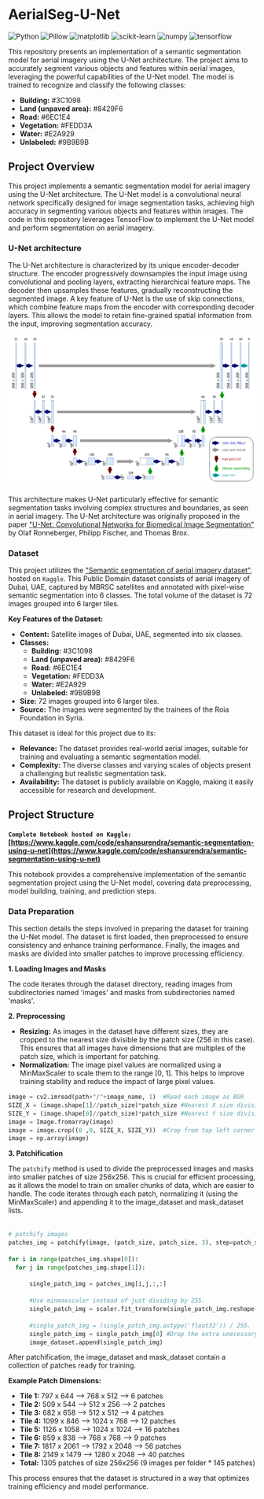 # AerialSeg-U-Net

![Python](https://img.shields.io/badge/Python-3.9.2-blue)
![Pillow](https://img.shields.io/badge/Pillow-8.3.2-green)
![matplotlib](https://img.shields.io/badge/matplotlib-3.4.3-orange)
![scikit-learn](https://img.shields.io/badge/scikit--learn-0.24.2-yellow)
![numpy](https://img.shields.io/badge/numpy-1.21.2-blue)
![tensorflow](https://img.shields.io/badge/tensorflow-2.15.0-green)

This repository presents an implementation of a semantic segmentation model for aerial imagery using the U-Net architecture. The project aims to accurately segment various objects and features within aerial images, leveraging the powerful capabilities of the U-Net model. The model is trained to recognize and classify the following classes:

* **Building:**  #3C1098
* **Land (unpaved area):** #8429F6
* **Road:** #6EC1E4
* **Vegetation:** #FEDD3A
* **Water:** #E2A929
* **Unlabeled:** #9B9B9B

## Project Overview

This project implements a semantic segmentation model for aerial imagery using the U-Net architecture. The U-Net model is a convolutional neural network specifically designed for image segmentation tasks, achieving high accuracy in segmenting various objects and features within images. The code in this repository leverages TensorFlow to implement the U-Net model and perform segmentation on aerial imagery. 

### U-Net architecture

The U-Net architecture is characterized by its unique encoder-decoder structure. The encoder progressively downsamples the input image using convolutional and pooling layers, extracting hierarchical feature maps. The decoder then upsamples these features, gradually reconstructing the segmented image.  A key feature of U-Net is the use of skip connections, which combine feature maps from the encoder with corresponding decoder layers. This allows the model to retain fine-grained spatial information from the input, improving segmentation accuracy. 

![U-Net architecture](/docs/assets/unet.png)

This architecture makes U-Net particularly effective for semantic segmentation tasks involving complex structures and boundaries, as seen in aerial imagery.  The U-Net architecture was originally proposed in the paper ["U-Net: Convolutional Networks for Biomedical Image Segmentation"](https://arxiv.org/pdf/1505.04597) by Olaf Ronneberger, Philipp Fischer, and Thomas Brox. 

### Dataset

This project utilizes the ["Semantic segmentation of aerial imagery dataset"](https://www.kaggle.com/datasets/humansintheloop/semantic-segmentation-of-aerial-imagery), hosted on `Kaggle`. This Public Domain dataset consists of aerial imagery of Dubai, UAE, captured by MBRSC satellites and annotated with pixel-wise semantic segmentation into 6 classes. The total volume of the dataset is 72 images grouped into 6 larger tiles.

**Key Features of the Dataset:**

* **Content:** Satellite images of Dubai, UAE, segmented into six classes.
* **Classes:**
    * **Building:** #3C1098
    * **Land (unpaved area):** #8429F6
    * **Road:** #6EC1E4
    * **Vegetation:** #FEDD3A
    * **Water:** #E2A929
    * **Unlabeled:** #9B9B9B
* **Size:** 72 images grouped into 6 larger tiles.
* **Source:** The images were segmented by the trainees of the Roia Foundation in Syria.

This dataset is ideal for this project due to its:

* **Relevance:** The dataset provides real-world aerial images, suitable for training and evaluating a semantic segmentation model.
* **Complexity:** The diverse classes and varying scales of objects present a challenging but realistic segmentation task.
* **Availability:** The dataset is publicly available on Kaggle, making it easily accessible for research and development.


## Project Structure

**`Complete Notebook hosted on Kaggle:` [https://www.kaggle.com/code/eshansurendra/semantic-segmentation-using-u-net](https://www.kaggle.com/code/eshansurendra/semantic-segmentation-using-u-net)**

This notebook provides a comprehensive implementation of the semantic segmentation project using the U-Net model, covering data preprocessing, model building, training, and prediction steps. 

### Data Preparation

This section details the steps involved in preparing the dataset for training the U-Net model.  The dataset is first loaded, then preprocessed to ensure consistency and enhance training performance. Finally, the images and masks are divided into smaller patches to improve processing efficiency.

**1. Loading Images and Masks**

The code iterates through the dataset directory, reading images from subdirectories named 'images' and masks from subdirectories named 'masks'. 

**2. Preprocessing**

* **Resizing:**  As images in the dataset have different sizes, they are cropped to the nearest size divisible by the patch size (256 in this case). This ensures that all images have dimensions that are multiples of the patch size, which is important for patching.
* **Normalization:** The image pixel values are normalized using a MinMaxScaler to scale them to the range [0, 1]. This helps to improve training stability and reduce the impact of large pixel values.

```python
image = cv2.imread(path+"/"+image_name, 1)  #Read each image as BGR
SIZE_X = (image.shape[1]//patch_size)*patch_size #Nearest X size divisible by our patch size(256)
SIZE_Y = (image.shape[0]//patch_size)*patch_size #Nearest Y size divisible by our patch size
image = Image.fromarray(image)
image = image.crop((0 ,0, SIZE_X, SIZE_Y))  #Crop from top left corner
image = np.array(image) 
```

**3. Patchification**

The `patchify` method is used to divide the preprocessed images and masks into smaller patches of size 256x256. This is crucial for efficient processing, as it allows the model to train on smaller chunks of data, which are easier to handle.  The code iterates through each patch, normalizing it (using the MinMaxScaler) and appending it to the image_dataset and mask_dataset lists.

```python

# patchify images
patches_img = patchify(image, (patch_size, patch_size, 3), step=patch_size)  #Step=256 for 256 patches means no overlap
        
for i in range(patches_img.shape[0]):
  for j in range(patches_img.shape[1]):
      
      single_patch_img = patches_img[i,j,:,:]
      
      #Use minmaxscaler instead of just dividing by 255. 
      single_patch_img = scaler.fit_transform(single_patch_img.reshape(-1, single_patch_img.shape[-1])).reshape(single_patch_img.shape)
      
      #single_patch_img = (single_patch_img.astype('float32')) / 255. 
      single_patch_img = single_patch_img[0] #Drop the extra unecessary dimension that patchify adds.                               
      image_dataset.append(single_patch_img)

```

After patchification, the image_dataset and mask_dataset contain a collection of patches ready for training. 

**Example Patch Dimensions:**

* **Tile 1:** 797 x 644 --> 768 x 512 --> 6 patches
* **Tile 2:** 509 x 544 --> 512 x 256 --> 2 patches
* **Tile 3:** 682 x 658 --> 512 x 512 --> 4 patches
* **Tile 4:** 1099 x 846 --> 1024 x 768 --> 12 patches
* **Tile 5:** 1126 x 1058 --> 1024 x 1024 --> 16 patches
* **Tile 6:** 859 x 838 --> 768 x 768 --> 9 patches
* **Tile 7:** 1817 x 2061 --> 1792 x 2048 --> 56 patches
* **Tile 8:** 2149 x 1479 --> 1280 x 2048 --> 40 patches
* **Total:** 1305 patches of size 256x256 (9 images per folder * 145 patches)

This process ensures that the dataset is structured in a way that optimizes training efficiency and model performance. 
